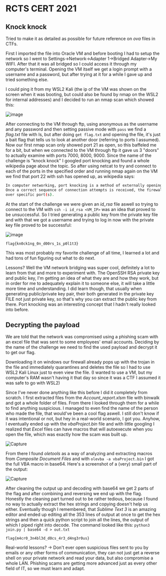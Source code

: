 # RCTS CERT 2021

## Knock knock

Tried to make it as detailed as possible for future reference on _ova_ files in CTFs.

First I imported the file into Oracle VM and before booting I had to setup the network so I went to Settings->Network->Adapter 1->Bridged Adapter->My WIFI. After that it was all bridged so I could access it through my computer's terminal. Opening the VM itself we get a login prompt with a username and a password, but after trying at it for a while I gave up and tried something else.

I could ping it from my WSL2 Kali (the ip of the VM was shown on the screen when it was booting, but could also be found by nmap on the WSL2 for internal addresses) and I decided to run an nmap scan which showed this:

![image](https://user-images.githubusercontent.com/52963102/129182805-05c0e1b2-2afe-46cc-afb7-a72549c33ba9.png)

After connecting to the VM through ftp, using anonymous as the username and any password and then setting passive mode with ```pass``` we find a _flag.txt_ file with ls, but after doing ```get flag.txt``` and opening the file, it's just a bait flag that tells us to look at another door (referring to ports I assumed). Now our first nmap scan only showed port 21 as open, so this baffeled me for a bit, but when we connected to the VM through ftp it gave us 3 "doors" to actually examine with ports 7000, 8000, 9000. Since the name of the challenge is "knock knock" I googled port knocking and found a whole wikipedia page about the topic. So after using netcat to try and connect to each of the ports in the specified order and running nmap again on the VM we find that port 22 with ssh has opened up, as wikipedia says:

``` bash
In computer networking, port knocking is a method of externally opening ports on a firewall by generating a connection attempt on a set of prespecified closed ports. 
Once a correct sequence of connection attempts is received, the firewall rules are dynamically modified to allow the host which sent the connection attempts to connect 
over specific port(s).
```

At the start of the challenge we were given an _id_rsa_ file aswell so trying to connect to the VM with ```ssh -i id_rsa <VM_IP>``` was an idea that proved to be unsuccessful. So I tried generating a public key from the private key file and with that we got a username and trying to log in now with the private key file proved to be successful:

![image](https://user-images.githubusercontent.com/52963102/129180670-2babbf1a-4915-45cc-bcfc-01015ce2e614.png)

<code>flag{kn0ck1ng_0n_d00rs_1s_p0l1t3}</code>

This was most probably my favorite challenge of all time, I learned a lot and had tons of fun figuring out what to do next.

Lessons? Well the VM network bridging was super cool, definitely a lot to learn from that and more to experiment with. The OpenSSH RSA private key and public key, I'm getting an idea of what they are and how they work, but in order for me to adequately explain it to someone else, it will take a little more time and understanding. I did learn though, that usually when generating public/private key pair, their both generated in the private key FILE not just private key, so that's why you can extract the public key from there. Port knocking was an interesting concept that I hadn't really looked into before.

## Decrypting the payload

We are told that the network was compromised using a phishing scam with an excel file that was sent to some employees' email accounts. Deciding by the name of the challenge we need to find the used payload and decrypt it to get our flag.

Downloading it on windows our firewall already pops up with the trojan in the file and immediately quarantines and deletes the file so I had to use WSL2 Kali Linux just to even view the file. (I wanted to use a VM, but my computer's RAM wasn't having it that day so since it was a CTF I assumed it was safe to go with WSL2)

Since I've never done anything like this before I did it completely from scratch. I first extracted files from the _Account_report.xlsm_ file with binwalk and got a whole folder of files. From there I looked through them for a while to find anything suspicious. I managed to even find the name of the person who made the file, that would've been a cool flag aswell. I still don't know if it was intentional or not, but hey in a real-world scenario, I got you. Anyhow, I eventually ended up with the _vbaProject.bin_ file and with little googling I realized that _Excel_ files can have macros that will autoexecute when you open the file, which was exactly how the scam was built up.

![Capture](https://user-images.githubusercontent.com/52963102/129171219-3767671e-9e25-4d4b-9291-b734f99ca586.PNG)

From there I found _oletools_ as a way of analyzing and extracting macros from _Composite Document Files_ and with ```olevba -a vbaProject.bin``` I got the full VBA macro in base64. Here's a screenshot of a (very) small part of the output:

![Capture](https://user-images.githubusercontent.com/52963102/129171549-6ba72810-0f06-4c14-84c6-2a1de2f4c9e1.PNG)

After cleaning the output up and decoding with base64 we get 2 parts of the flag and after combining and reversing we end up with the flag. Honestly the cleaning part turned out to be rather tedious, because I found no way to actually extract the hex strings and copying doesn't help us either. Eventually though I remembered, that _Sublime Text 3_ is an amazing editor and ended up editing all the 353 lines of output at once to get the hex strings and then a quick python script to join all the lines, the output of which I piped right into decode. The command looked like this: ```python3 join.py | base64 -d > out.txt```

<code>flag{m4cr0_3n4bl3d_d0cs_4r3_d4ng3r0us}</code>

Real-world lessons? -> Don't ever open suspicious files sent to you by emails or any other forms of communication, they can not just get a reverse shell on your private network and read your data, but also compromise a whole LAN. Phishing scams are getting more advanced just as every other field of IT, so we must learn and adapt.
